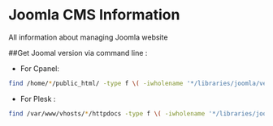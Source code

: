 # Joomla CMS Information
All information about managing Joomla website

##Get Joomal version via command line :

* For Cpanel: 
```bash
find /home/*/public_html/ -type f \( -iwholename '*/libraries/joomla/version.php' -o -iwholename '*/libraries/cms/version.php' -o -iwholename '*/libraries/cms/version/version.php' \) -print0 -exec perl -e 'while (<>) { $release = $1 if m/ \$RELEASE\s+= .([\d.]+).;/; $dev = $1 if m/ \$DEV_LEVEL\s+= .(\d+).;/; } print qq( = $release.$dev\n);' {} \;
```
* For Plesk :
```bash
find /var/www/vhosts/*/httpdocs -type f \( -iwholename '*/libraries/joomla/version.php' -o -iwholename '*/libraries/cms/version.php' -o -iwholename '*/libraries/cms/version/version.php' \) -print0 -exec perl -e 'while (<>) { $release = $1 if m/ \$RELEASE\s+= .([\d.]+).;/; $dev = $1 if m/ \$DEV_LEVEL\s+= .(\d+).;/; } print qq( = $release.$dev\n);' {} \;
```

